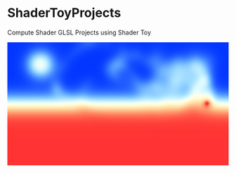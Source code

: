 # ShaderToyProjects
Compute Shader GLSL Projects using Shader Toy



![alt text](https://github.com/HeyHeyHayHay/ShaderToyProjects/blob/main/images/Heat_Equation.png?raw=true)

